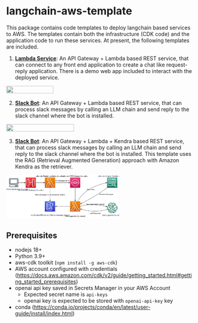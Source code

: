 # langchain-aws-template
This package contains code templates to deploy langchain based services to AWS. The templates contain both the infrastructure (CDK code) and the application code to run these services. At present, the following templates are included.

1. **[Lambda Service](./service)**: An API Gateway + Lambda based REST service, that can connect to any front end application to create a chat like request-reply application. There is a demo web app included to interact with the deployed service.
<img src="./service/images/service-design.svg" width="50%" height="50%" />

2. **[Slack Bot](./slack_bot)**: An API Gateway + Lambda based REST service, that can process slack messages by calling an LLM chain and send reply to the slack channel where the bot is installed.  
<img src="./slack_bot/images/slack_bot_design.svg" width="60%" height="60%" />

3. **[Slack Bot](./slack_bot_rag)**: An API Gateway + Lambda + Kendra based REST service, that can process slack messages by calling an LLM chain and send reply to the slack channel where the bot is installed. This template uses the RAG (Retrieval Augmented Generation) approach with Amazon Kendra as the retriever. 
<img src="./slack_bot_rag/images/slack_bot_rag_design.svg" width="60%" height="60%" />

## Prerequisites
- nodejs 18+
- Python 3.9+
- aws-cdk toolkit (`npm install -g aws-cdk`)
- AWS account configured with credentials (https://docs.aws.amazon.com/cdk/v2/guide/getting_started.html#getting_started_prerequisites)
- openai api key saved in Secrets Manager in your AWS Account
    - Expected secret name is `api-keys`
    - openai key is expected to be stored with `openai-api-key` key
- conda (https://conda.io/projects/conda/en/latest/user-guide/install/index.html)


